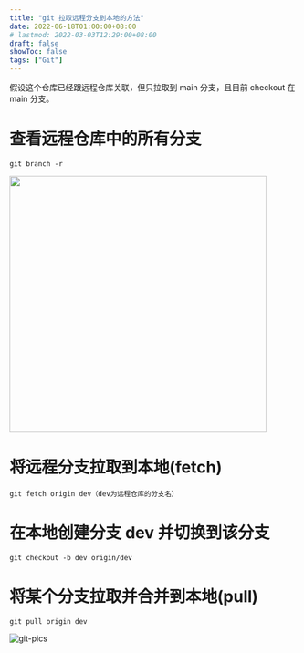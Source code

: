 ```yaml
---
title: "git 拉取远程分支到本地的方法"
date: 2022-06-18T01:00:00+08:00
# lastmod: 2022-03-03T12:29:00+08:00
draft: false
showToc: false
tags: ["Git"]
---
```

假设这个仓库已经跟远程仓库关联，但只拉取到 main 分支，且目前 checkout 在 main 分支。  

# 查看远程仓库中的所有分支
```
git branch -r
```
<img src="https://nic-gz-1308403500.file.myqcloud.com/posts/git-remote-branch-2022-06-18-01-14-03.png" width="450px">

# 将远程分支拉取到本地(fetch)
```
git fetch origin dev（dev为远程仓库的分支名）
```

# 在本地创建分支 dev 并切换到该分支
```
git checkout -b dev origin/dev
```

# 将某个分支拉取并合并到本地(pull)
```
git pull origin dev
```

![git-pics](https://nic-gz-1308403500.file.myqcloud.com/posts/git-remote-branch-2022-06-18-01-20-21.png)